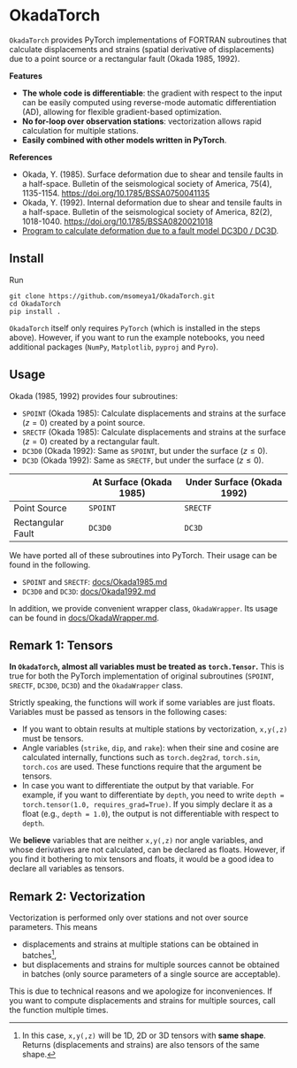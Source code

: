# OkadaTorch

`OkadaTorch` provides PyTorch implementations of FORTRAN subroutines that calculate displacements and strains (spatial derivative of displacements) due to a point source or a rectangular fault (Okada 1985, 1992).

**Features**
- **The whole code is differentiable**: the gradient with respect to the input can be easily computed using reverse-mode automatic differentiation (AD), allowing for flexible gradient-based optimization.
- **No for-loop over observation stations**: vectorization allows rapid calculation for multiple stations.
- **Easily combined with other models written in PyTorch**.



**References**
- Okada, Y. (1985). Surface deformation due to shear and tensile faults in a half-space. Bulletin of the seismological society of America, 75(4), 1135-1154.
https://doi.org/10.1785/BSSA0750041135
- Okada, Y. (1992). Internal deformation due to shear and tensile faults in a half-space. Bulletin of the seismological society of America, 82(2), 1018-1040.
https://doi.org/10.1785/BSSA0820021018
- [Program to calculate deformation due to a fault model DC3D0 / DC3D](https://www.bosai.go.jp/information/dc3d_e.html). 







## Install

Run
```
git clone https://github.com/msomeya1/OkadaTorch.git
cd OkadaTorch
pip install .
```

`OkadaTorch` itself only requires `PyTorch` (which is installed in the steps above). 
However, if you want to run the example notebooks, you need additional packages (`NumPy`, `Matplotlib`, `pyproj` and `Pyro`).




## Usage

Okada (1985, 1992) provides four subroutines:
- `SPOINT` (Okada 1985): Calculate displacements and strains at the surface ($z=0$) created by a point source.
- `SRECTF` (Okada 1985): Calculate displacements and strains at the surface ($z=0$) created by a rectangular fault.
- `DC3D0` (Okada 1992): Same as `SPOINT`, but under the surface ($z\leq0$).
- `DC3D` (Okada 1992): Same as `SRECTF`, but under the surface ($z\leq0$).


||At Surface (Okada 1985)|Under Surface (Okada 1992)|
|-|-|-|
|Point Source|`SPOINT`|`SRECTF`|
|Rectangular Fault|`DC3D0`|`DC3D`|


We have ported all of these subroutines into PyTorch.
Their usage can be found in the following.
- `SPOINT` and `SRECTF`: [docs/Okada1985.md](docs/Okada1985.md)
- `DC3D0` and `DC3D`: [docs/Okada1992.md](docs/Okada1992.md)

In addition, we provide convenient wrapper class, `OkadaWrapper`. 
Its usage can be found in [docs/OkadaWrapper.md](docs/OkadaWrapper.md).



## Remark 1: Tensors

**In `OkadaTorch`, almost all variables must be treated as `torch.Tensor`.**
This is true for both the PyTorch implementation of original subroutines (`SPOINT`, `SRECTF`, `DC3D0`, `DC3D`) and the `OkadaWrapper` class.



Strictly speaking, the functions will work if some variables are just floats.
Variables must be passed as tensors in the following cases:
- If you want to obtain results at multiple stations by vectorization, `x,y(,z)` must be tensors.
- Angle variables (`strike`, `dip`, and `rake`): when their sine and cosine are calculated internally, functions such as `torch.deg2rad`, `torch.sin`, `torch.cos` are used. These functions require that the argument be tensors.
- In case you want to differentiate the output by that variable. For example, if you want to differentiate by `depth`, you need to write `depth = torch.tensor(1.0, requires_grad=True)`. If you simply declare it as a float (e.g., `depth = 1.0`), the output is not differentiable with respect to `depth`.

We **believe** variables that are neither `x,y(,z)` nor angle variables, and whose derivatives are not calculated, can be declared as floats.
However, if you find it bothering to mix tensors and floats, it would be a good idea to declare all variables as tensors.



## Remark 2: Vectorization


Vectorization is performed only over stations and not over source parameters. 
This means
- displacements and strains at multiple stations can be obtained in batches[^1],
- but displacements and strains for multiple sources cannot be obtained in batches (only source parameters of a single source are acceptable).

This is due to technical reasons and we apologize for inconveniences.
If you want to compute displacements and strains for multiple sources, call the function multiple times.


[^1]: In this case, `x,y(,z)` will be 1D, 2D or 3D tensors with **same shape**. 
Returns (displacements and strains) are also tensors of the same shape.